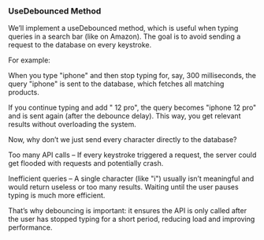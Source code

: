 ### UseDebounced Method 
We’ll implement a useDebounced method, which is useful when typing queries in a search bar (like on Amazon). The goal is to avoid sending a request to the database on every keystroke.

For example:

When you type "iphone" and then stop typing for, say, 300 milliseconds, the query "iphone" is sent to the database, which fetches all matching products.

If you continue typing and add " 12 pro", the query becomes "iphone 12 pro" and is sent again (after the debounce delay). This way, you get relevant results without overloading the system.

Now, why don’t we just send every character directly to the database?

Too many API calls – If every keystroke triggered a request, the server could get flooded with requests and potentially crash.

Inefficient queries – A single character (like "i") usually isn’t meaningful and would return useless or too many results. Waiting until the user pauses typing is much more efficient.

That’s why debouncing is important: it ensures the API is only called after the user has stopped typing for a short period, reducing load and improving performance.